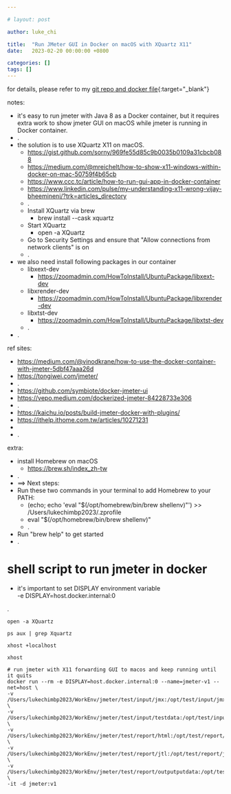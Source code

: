 ```yaml
---

# layout: post

author: luke_chi

title:  "Run JMeter GUI in Docker on macOS with XQuartz X11"
date:   2023-02-20 00:00:00 +0800

categories: []
tags: []
---
```


for details, please refer to my [git repo and docker file](https://github.com/lukechi1219/awesome-dockerfile/tree/main/jmeter){:target="_blank"}

notes:

- it's easy to run jmeter with Java 8 as a Docker container, but it requires extra work to show jmeter GUI on macOS while jmeter is running in Docker container.
- .
- the solution is to use XQuartz X11 on macOS.
  - https://gist.github.com/sorny/969fe55d85c9b0035b0109a31cbcb088
  - https://medium.com/@mreichelt/how-to-show-x11-windows-within-docker-on-mac-50759f4b65cb
  - https://www.ccc.tc/article/how-to-run-gui-app-in-docker-container
  - https://www.linkedin.com/pulse/my-understanding-x11-wrong-vijay-bheemineni/?trk=articles_directory
  - .
  - Install XQuartz via brew
    - brew install --cask xquartz
  - Start XQuartz
    - open -a XQuartz
  - Go to Security Settings and ensure that "Allow connections from network clients" is on
  - .
- we also need install following packages in our container
  - libxext-dev
    - https://zoomadmin.com/HowToInstall/UbuntuPackage/libxext-dev
  - libxrender-dev
    - https://zoomadmin.com/HowToInstall/UbuntuPackage/libxrender-dev
  - libxtst-dev
    - https://zoomadmin.com/HowToInstall/UbuntuPackage/libxtst-dev
  - .
- .

ref sites:

- https://medium.com/@vinodkrane/how-to-use-the-docker-container-with-jmeter-5dbf47aaa26d
- https://tongiwei.com/jmeter/
- .
- https://github.com/symbiote/docker-jmeter-ui
- https://vepo.medium.com/dockerized-jmeter-84228733e306
- .
- https://kaichu.io/posts/build-jmeter-docker-with-plugins/
- https://ithelp.ithome.com.tw/articles/10271231
- 
- .

extra:

- install Homebrew on macOS
  - https://brew.sh/index_zh-tw
- .
- ==> Next steps:
- Run these two commands in your terminal to add Homebrew to your PATH:
  - (echo; echo 'eval "$(/opt/homebrew/bin/brew shellenv)"') >> /Users/lukechimbp2023/.zprofile 
  - eval "$(/opt/homebrew/bin/brew shellenv)"
  - .
- Run "brew help" to get started
- .


# shell script to run jmeter in docker

- it's important to set DISPLAY environment variable <br>
  -e DISPLAY=host.docker.internal:0

.

```shell
open -a XQuartz

ps aux | grep Xquartz

xhost +localhost

xhost

# run jmeter with X11 forwarding GUI to macos and keep running until it quits
docker run --rm -e DISPLAY=host.docker.internal:0 --name=jmeter-v1 --net=host \
-v /Users/lukechimbp2023/WorkEnv/jmeter/test/input/jmx:/opt/test/input/jmx \
-v /Users/lukechimbp2023/WorkEnv/jmeter/test/input/testdata:/opt/test/input/testdata \
-v /Users/lukechimbp2023/WorkEnv/jmeter/test/report/html:/opt/test/report/html \
-v /Users/lukechimbp2023/WorkEnv/jmeter/test/report/jtl:/opt/test/report/jtl \
-v /Users/lukechimbp2023/WorkEnv/jmeter/test/report/outputputdata:/opt/test/report/outputdata \
-it -d jmeter:v1
```
